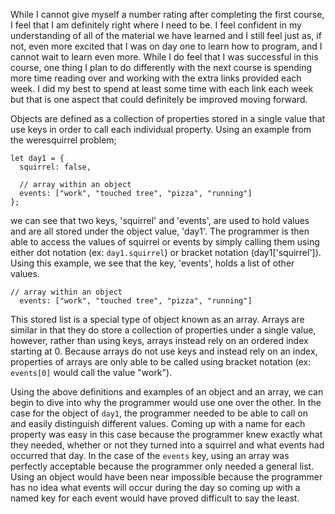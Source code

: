 While I cannot give myself a number rating after completing the first course, I feel that I am definitely right where I need to be. I feel confident in my understanding of all of the material we have learned and I still feel just as, if not, even more excited that I was on day one to learn how to program, and I cannot wait to learn even more. While I do feel that I was successful in this course, one thing I plan to do differently with the next course is spending more time reading over and working with the extra links provided each week. I did my best to spend at least some time with each link each week but that is one aspect that could definitely be improved moving forward. 

Objects are defined as a collection of properties stored in a single value that use keys in order to call each individual property. Using an example from the weresquirrel problem;

```
let day1 = {
  squirrel: false,
  
  // array within an object
  events: ["work", "touched tree", "pizza", "running"]
};
```

we can see that two keys, 'squirrel' and 'events', are used to hold values and are all stored under the object value, 'day1'. The programmer is then able to access the values of squirrel or events by simply calling them using either dot notation (ex: `day1.squirrel`) or bracket notation (day1['squirrel']). Using this example, we see that the key, 'events', holds a list of other values. 

```
// array within an object
  events: ["work", "touched tree", "pizza", "running"]
```

This stored list is a special type of object known as an array. Arrays are similar in that they do store a collection of properties under a single value, however, rather than using keys, arrays instead rely on an ordered index starting at 0. Because arrays do not use keys and instead rely on an index, properties of arrays are only able to be called using bracket notation (ex: `events[0]` would call the value "work"). 

Using the above definitions and examples of an object and an array, we can begin to dive into why the programmer would use one over the other. In the case for the object of `day1`, the programmer needed to be able to call on and easily distinguish different values. Coming up with a name for each property was easy in this case because the programmer knew exactly what they needed, whether or not they turned into a squirrel and what events had occurred that day. In the case of the `events` key, using an array was perfectly acceptable because the programmer only needed a general list. Using an object would have been near impossible because the programmer has no idea what events will occur during the day so coming up with a named key for each event would have proved difficult to say the least.
